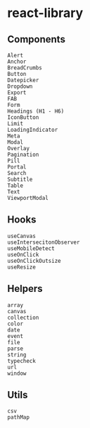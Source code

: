 # react-library

## Components
```
Alert
Anchor
BreadCrumbs
Button
Datepicker
Dropdown
Export
FAB
Form
Headings (H1 - H6)
IconButton
Limit
LoadingIndicator
Meta
Modal
Overlay
Pagination
Pill
Portal
Search
Subtitle
Table
Text
ViewportModal
```

## Hooks
```
useCanvas
useIntersecitonObserver
useMobileDetect
useOnClick
useOnClickOutsize
useResize
```

## Helpers
```
array
canvas
collection
color
date
event
file
parse
string
typecheck
url
window
```

## Utils
```
csv
pathMap
```